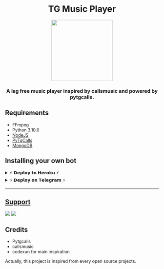 <h1 align="center">
  <b>TG Music Player</b>
</h1>
<p align="center">
  <a href="#"><img src="https://te.legra.ph/file/38a3ac544f5527a77de18.jpg" width="200" height="200"></a> </br>
<h3 align="center">
  <b>A lag free music player inspired by callsmusic and powered by pytgcalls.</b>
</h3>

## Requirements

- FFmpeg
- Python 3.10.0
- [NodeJS](https://nodesource.com/)
- [PyTgCalls](https://github.com/pytgcalls/pytgcalls)
- [MongoDB](https://cloud.mongodb.com/)

## Installing your own bot

<details>

  <summary>⚡ 𝗗𝗲𝗽𝗹𝗼𝘆 𝘁𝗼 𝗛𝗲𝗿𝗼𝗸𝘂 ⚡</summary>

### I would suggest you to host this on Europe server for better quality and less crashes.

<p align="center"><a href="https://heroku.com/deploy?template=https://github.com/AKH1LS/TG-MusicPlayer"><img src="https://www.herokucdn.com/deploy/button.svg" alt="Deploy to Heroku" target="_blank"/></a></p>

</details>

<details>

  <summary>⚡ 𝗗𝗲𝗽𝗹𝗼𝘆 𝗼𝗻 𝗧𝗲𝗹𝗲𝗴𝗿𝗮𝗺 ⚡ </summary>

### With XTZ Heroku Bot, now it is possible to deploy without leaving Telegram. Remember choose Europe server for better quality and less crashes.

<p align="center"><a href="https://telegram.dog/XTZ_HerokuBot"><img src="https://img.shields.io/badge/Deploy%20Via%20Telegram-blue?style=for-the-badge&logo=telegram" width="250""/</a>  </p>

</details>

_______

## Support

<a href="https://telegram.me/AKH1LS"><img src="https://img.shields.io/badge/Join-My%20Channel-blue.svg?style=for-the-badge&logo=Telegram"></a> 
<a href="https://telegram.me/BlueCodeSupport"><img src="https://img.shields.io/badge/Join-Support%20Group-blue.svg?style=for-the-badge&logo=Telegram"></a>

## Credits

- Pytgcalls
- callsmusic
- codexun for main inspiration

Actually, this project is inspired from every open source projects.
